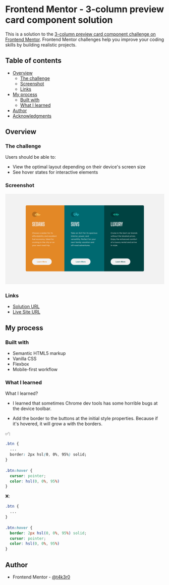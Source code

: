 # Frontend Mentor - 3-column preview card component solution

This is a solution to the [3-column preview card component challenge on Frontend Mentor](https://www.frontendmentor.io/challenges/3column-preview-card-component-pH92eAR2-). Frontend Mentor challenges help you improve your coding skills by building realistic projects. 

## Table of contents

- [Overview](#overview)
  - [The challenge](#the-challenge)
  - [Screenshot](#screenshot)
  - [Links](#links)
- [My process](#my-process)
  - [Built with](#built-with)
  - [What I learned](#what-i-learned)
- [Author](#author)
- [Acknowledgments](#acknowledgments)

## Overview

### The challenge

Users should be able to:

- View the optimal layout depending on their device's screen size
- See hover states for interactive elements

### Screenshot

![](./screenshot.png)

### Links

- [Solution URL](https://github.com/7Mica/3-column-preview-card-component)
- [Live Site URL](https://7mica.github.io/3-column-preview-card-component/)

## My process

### Built with

- Semantic HTML5 markup
- Vanilla CSS
- Flexbox
- Mobile-first workflow

### What I learned

What I learned?

- I learned that sometimes Chrome dev tools has some horrible bugs at the device toolbar.

- Add the border to the buttons at the initial style properties. Because if it's hovered, it will grow a with the borders.

✅:

```css
.btn {
  ...
  border: 2px hsl(0, 0%, 95%) solid;
}

.btn:hover {
  cursor: pointer;
  color: hsl(0, 0%, 95%)
}
```
❌:

```css
.btn {
  ...
}

.btn:hover {
  border: 2px hsl(0, 0%, 95%) solid;
  cursor: pointer;
  color: hsl(0, 0%, 95%)
}

```
## Author

- Frontend Mentor - [@t4k3r0](https://www.frontendmentor.io/profile/t4k3r0)
